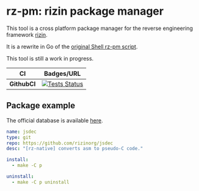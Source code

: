 # rz-pm: rizin package manager

This tool is a cross platform package manager for the reverse engineering
framework [rizin](https://github.com/rizinorg/rizin).

It is a rewrite in Go of the [original Shell rz-pm script](https://github.com/rizinorg/rizin/blob/master/binrz/rz-pm/rz-pm).

This tool is still a work in progress.

| CI | Badges/URL |
|----------|---------------------------------------------------------------------|
| **GithubCI**  | [![Tests Status](https://github.com/rizinorg/rz-pm/workflows/Go/badge.svg)](https://github.com/rizinorg/rz-pm/actions?query=workflow%3AGo)|

## Package example

The official database is available [here](https://github.com/rizinorg/rz-pm-db).

```yaml
name: jsdec
type: git
repo: https://github.com/rizinorg/jsdec
desc: "[rz-native] converts asm to pseudo-C code."

install:
  - make -C p

uninstall:
  - make -C p uninstall
```
